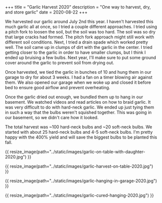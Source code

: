 +++
title = "Garlic Harvest 2020"
description = "One way to harvest, dry, and store garlic"
date = 2020-08-22
+++

We harvested our garlic around July 2nd this year.  I haven't harvested this much garlic all at once, so I tried a couple 
different approaches. I tried using a pitch fork to loosen the soil, but the soil was too hard.  The soil was so dry that large cracks had formed.  The pitch fork approach might still work with different soil conditions.  Next, I tried a drain spade which worked pretty well.  The
soil came up in clumps of dirt with the garlic in the center. I tried getting closer 
to the garlic in order to have smaller clumps, but I think I ended up bruising a few bulbs.  Next year, I'll 
make sure to put some ground cover around the garlic to prevent soil from drying out.

Once harvested, we tied the garlic in bunches of 10 and hung them in our garage to dry for about 3 weeks.  I had a 
fan on a timer blowing air against them.  We also opened our garage when we woke up and closed it before bed to ensure 
good airflow and prevent overheating.

Once the garlic dried out enough, we bundled them up to hang in our basement. We watched videos and read articles on
how to braid garlic.  It was very difficult to do with hard-neck garlic.  We ended up just tying them in such a way 
that the bulbs weren't squished together.  This was going in our basement, so we didn't care how it looked.

The total harvest was ~100 hard-neck bulbs and ~20 soft-neck bulbs.  We started with about 25 hard-neck bulbs and 4-5 
soft-neck bulbs.  I'm pretty happy with the 400% yield and will save the biggest bulbs to be planted this fall.

{{ resize_image(path="../static/images/garlic-on-table-with-daughter-2020.jpg") }}

{{ resize_image(path="../static/images/garlic-harvest-on-table-2020.jpg") }}

{{ resize_image(path="../static/images/garlic-hanging-in-garage-2020.jpg") }}

{{ resize_image(path="../static/images/garlic-cured-hanging-2020.jpg") }}  

